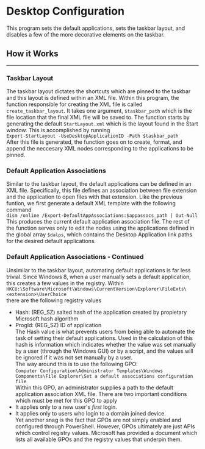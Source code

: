 # Desktop Configuration
This program sets the default applications, sets the taskbar layout, and disables a few of the more 
decorative elements on the taskbar. 

## How it Works
---
### Taskbar Layout
The taskbar layout dictates the shortcuts which are pinned to the taskbar and this layout is defined within an XML file. Within this program, the function responsible for creating the XML file is called `create_taskbar_layout`. It takes one argument, `$taskbar_path` which is the file location that the final XML file will be saved to. The function starts by generating the default `StartLayout.xml` which is the layout found in the Start window. This is accomplished by running   
`Export-StartLayout -UseDesktopApplicationID -Path $taskbar_path`  
After this file is generated, the function goes on to create, format, and append the neccesary XML nodes corresponding to the applications to be pinned.

### Default Application Associations
Similar to the taskbar layout, the default applications can be defined in an XML file. Specifically, this file defines an association between file extension and the application to open files with that extension. Like the previous funtion, we first generate a default XML template with the following command  
`dism /online /Export-DefaultAppAssociations:$appassocs_path | Out-Null`  
This produces the current default application association file. The rest of the function serves only to edit the nodes using the applications defined in the global array `$dalps`, which contains the Desktop Application link paths for the desired default applications. 

### Default Application Associations - Continued
Unsimilar to the taskbar layout, automating default applications is far less trivial. Since Windows 8, when a user manually sets a default application, this creates a few values in the registry. Within    
`HKCU:\Software\Microsoft\Windows\CurrentVersion\Explorer\FileExts\<extension>\UserChoice`  
there are the following registry values
* Hash: (REG_SZ) salted hash of the application created by propietary Microsoft hash algorithm
* ProgId: (REG_SZ) ID of application  
The Hash value is what prevents users from being able to automate the task of setting their default applications. Used in the calculation of this hash is information which indicates whether the value was set manually by a user (through the Windows GUI) or by a script, and the values will be ignored if it was not set manually by a user.   
The way around this is to use the following GPO:  
`Computer Configuration\Administrator Templates\Windows Components\File Explorer\Set a default associations configuration file`  
Within this GPO, an administrator supplies a path to the default application association XML file. There are two important conditions which must be met for this GPO to apply
* It applies only to a new user's *first* login.
* It applies only to users who login to a domain joined device.  
Yet another snag is the fact that GPOs are not simply enabled and configured through PowerShell. However, GPOs ultimately are just APIs which control registry values. Microsoft has provided a document which lists all available GPOs and the registry values that underpin them. 

